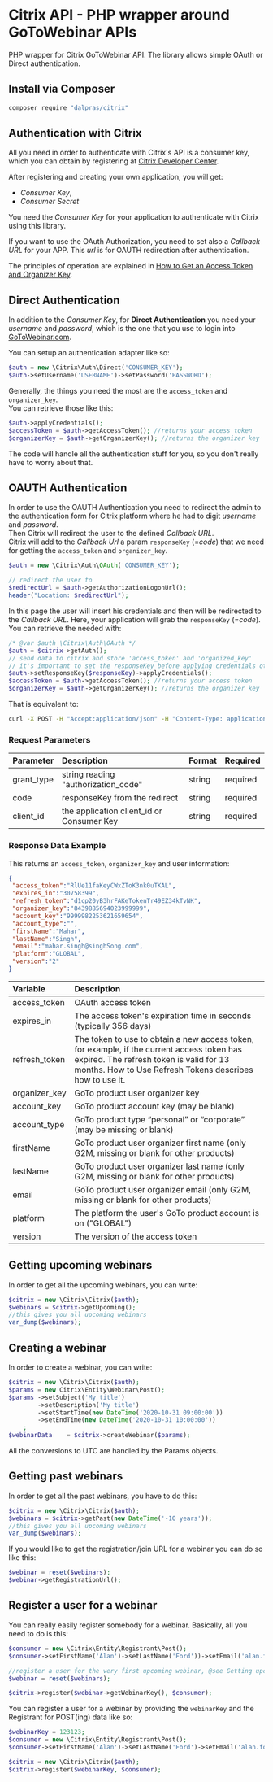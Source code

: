 Citrix API - PHP wrapper around GoToWebinar APIs
================================================
PHP wrapper for Citrix GoToWebinar API. The library allows simple OAuth or Direct authentication.

Install via Composer
--------------------

```bash
composer require "dalpras/citrix"
```

Authentication with Citrix
--------------------------
All you need in order to authenticate with Citrix's API is a consumer key, which you can obtain by registering at [Citrix Developer Center](https://goto-developer.logmeininc.com/user/me/apps).  

After registering and creating your own application, you will get:
-   *Consumer Key*, 
-   *Consumer Secret*

You need the *Consumer Key* for your application to authenticate with Citrix using this library.  

If you want to use the OAuth Authorization, you need to set also a *Callback URL* for your APP.
This *url* is for OAUTH redirection after authentication.  

The principles of operation are explained in [How to Get an Access Token and Organizer Key](https://goto-developer.logmeininc.com/how-get-access-token-and-organizer-key).


Direct Authentication
---------------------
In addition to the *Consumer Key*, for **Direct Authentication** you need your *username* and *password*, 
which is the one that you use to login into [GoToWebinar.com](https://global.gotowebinar.com/webinars.tmpl).

You can setup an authentication adapter like so:

```php	
$auth = new \Citrix\Auth\Direct('CONSUMER_KEY');
$auth->setUsername('USERNAME')->setPassword('PASSWORD');
```

Generally, the things you need the most are the `access_token` and `organizer_key`.  
You can retrieve those like this:

```php	
$auth->applyCredentials();
$accessToken = $auth->getAccessToken(); //returns your access token
$organizerKey = $auth->getOrganizerKey(); //returns the organizer key
```

The code will handle all the authentication stuff for you, so you don't really have to worry about that. 


OAUTH Authentication
--------------------
In order to use the OAUTH Authentication you need to redirect the admin to the authentication form for Citrix platform where he had to digit *username* and *password*.  
Then Citrix will redirect the user to the defined *Callback URL*.  
Citrix will add to the *Callback Url* a param `responseKey` (=*code*) that we need for getting the `access_token` and `organizer_key`.  

```php	
$auth = new \Citrix\Auth\OAuth('CONSUMER_KEY');

// redirect the user to
$redirectUrl = $auth->getAuthorizationLogonUrl();
header("Location: $redirectUrl");
```

In this page the user will insert his credentials and then will be redirected to the *Callback URL*.
Here, your application will grab the `responseKey` (=*code*).
You can retrieve the needed with:

```php
/* @var $auth \Citrix\Auth\OAuth */
$auth = $citrix->getAuth();
// send data to citrix and store 'access_token' and 'organized_key'
// it's important to set the responseKey before applying credentials otherwise will not work
$auth->setResponseKey($responseKey)->applyCredentials();
$accessToken = $auth->getAccessToken(); //returns your access token
$organizerKey = $auth->getOrganizerKey(); //returns the organizer key
```

That is equivalent to:

```bash
curl -X POST -H "Accept:application/json" -H "Content-Type: application/x-www-form-urlencoded" "https://api.getgo.com/oauth/access_token" -d 'grant_type=authorization_code&code={responseKey}&client_id={consumerKey}'
```

### Request Parameters
|Parameter |Description                              |Format|Required|
|:---------|:----------------------------------------|:-----|:-------|
|grant_type|string reading "authorization_code"      |string|required|
|code      |responseKey from the redirect            |string|required|
|client_id |the application client_id or Consumer Key|string|required|


### Response Data Example
This returns an `access_token`, `organizer_key` and user information:

```json
{
 "access_token":"RlUe11faKeyCWxZToK3nk0uTKAL",
 "expires_in":"30758399",
 "refresh_token":"d1cp20yB3hrFAKeTokenTr49EZ34kTvNK",
 "organizer_key":"8439885694023999999",
 "account_key":"9999982253621659654",
 "account_type":"",
 "firstName":"Mahar",
 "lastName":"Singh",
 "email":"mahar.singh@singhSong.com",
 "platform":"GLOBAL",
 "version":"2"
}
```

|Variable     |Description                                                          |
|:------------|:--------------------------------------------------------------------|
|access_token |OAuth access token                                                   |
|expires_in   |The access token's expiration time in seconds (typically 356 days)   |
|refresh_token|The token to use to obtain a new access token, for example, if the current access token has expired. The refresh token is valid for 13 months. How to Use Refresh Tokens describes how to use it.                          |
|organizer_key|GoTo product user organizer key                                      |
|account_key  |GoTo product account key (may be blank)                              |
|account_type |GoTo product type “personal” or “corporate” (may be missing or blank)|
|firstName    |GoTo product user organizer first name (only G2M, missing or blank for other products)|
|lastName     |GoTo product user organizer last name (only G2M, missing or blank for other products)|
|email        |GoTo product user organizer email (only G2M, missing or blank for other products)|
|platform     |The platform the user's GoTo product account is on ("GLOBAL")        |
|version      |The version of the access token                                      |


Getting upcoming webinars
-------------------------

In order to get all the upcoming webinars, you can write:

```php	
$citrix = new \Citrix\Citrix($auth); 
$webinars = $citrix->getUpcoming();
//this gives you all upcoming webinars
var_dump($webinars); 
```

Creating a webinar
------------------
In order to create a webinar, you can write:
	
```php	
$citrix = new \Citrix\Citrix($auth); 
$params = new Citrix\Entity\Webinar\Post();
$params ->setSubject('My title')
        ->setDescription('My title')
        ->setStartTime(new DateTime('2020-10-31 09:00:00'))
        ->setEndTime(new DateTime('2020-10-31 10:00:00'))
    ;
$webinarData    = $citrix->createWebinar($params);
```

All the conversions to UTC are handled by the Params objects.

Getting past webinars
---------------------

In order to get all the past webinars, you have to do this:

```php
$citrix = new \Citrix\Citrix($auth); 
$webinars = $citrix->getPast(new DateTime('-10 years'));
//this gives you all upcoming webinars
var_dump($webinars); 
```

If you would like to get the registration/join URL for a webinar you can do so like this:
```php
$webinar = reset($webinars);
$webinar->getRegistrationUrl(); 
```

Register a user for a webinar
-----------------------------

You can really easily register somebody for a webinar. Basically, all you need to do is this:

```php
$consumer = new \Citrix\Entity\Registrant\Post();
$consumer->setFirstName('Alan')->setLastName('Ford'))->setEmail('alan.ford@example.com');

//register a user for the very first upcoming webinar, @see Getting upcoming webinars
$webinar = reset($webinars);

$citrix->register($webinar->getWebinarKey(), $consumer);
```

You can register a user for a webinar by providing the `webinarKey` and the Registrant for POST(ing) data like so:

```php	
$webinarKey = 123123;
$consumer = new \Citrix\Entity\Registrant\Post();
$consumer->setFirstName('Alan')->setLastName('Ford')->setEmail('alan.ford@example.com');

$citrix = new \Citrix\Citrix($auth); 
$citrix->register($webinarKey, $consumer);
```

